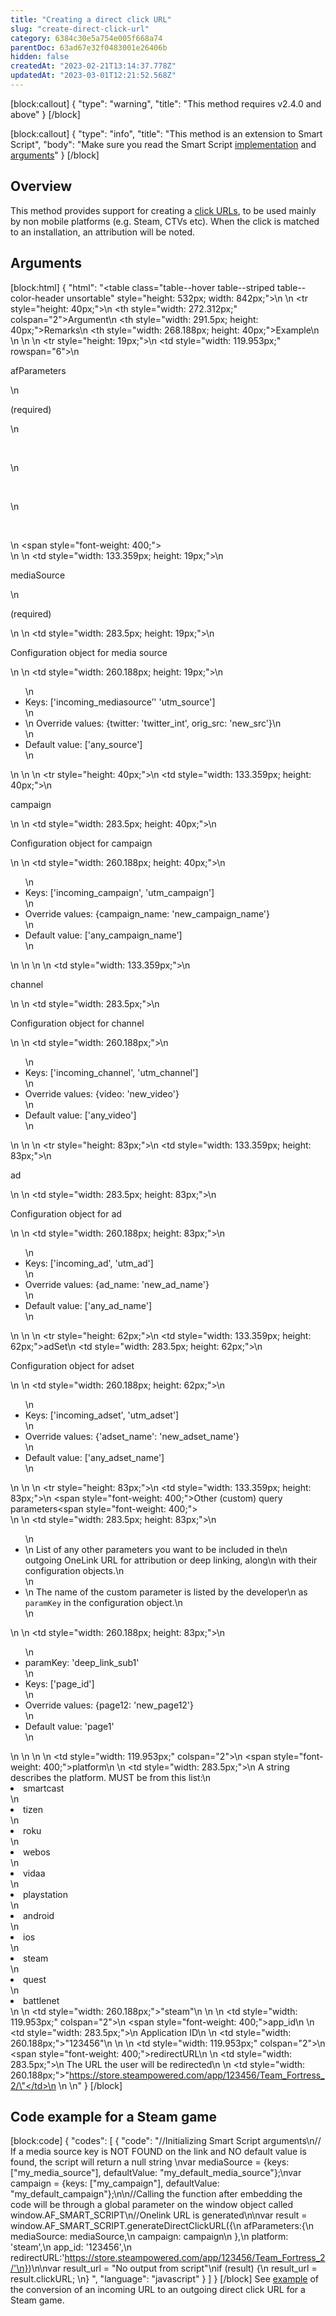 ```yaml
---
title: "Creating a direct click URL"
slug: "create-direct-click-url"
category: 6384c30e5a754e005f668a74
parentDoc: 63ad67e32f0483001e26406b
hidden: false
createdAt: "2023-02-21T13:14:37.778Z"
updatedAt: "2023-03-01T12:21:52.568Z"
---
```

[block:callout]
{
  "type": "warning",
  "title": "This method requires v2.4.0 and above"
}
[/block]

[block:callout]
{
  "type": "info",
  "title": "This method is an extension to Smart Script",
  "body": "Make sure you read the Smart Script [implementation](https://dev.appsflyer.com/hc/docs/dl_smart_script_v2#implementation-steps) and [arguments](https://dev.appsflyer.com/hc/docs/dl_smart_script_v2#arguments)"
}
[/block]
## Overview

This method provides support for creating a [click URLs](https://dev.appsflyer.com/hc/reference/get_click-app-platform-app-id), to be used mainly by non mobile platforms (e.g. Steam, CTVs etc). When the click is matched to an installation, an attribution will be noted.

## Arguments
[block:html]
{
  "html": "<table class=\"table--hover table--striped table--color-header unsortable\" style=\"height: 532px; width: 842px;\">\n  <thead>\n    <tr style=\"height: 40px;\">\n      <th style=\"width: 272.312px;\" colspan=\"2\">Argument</th>\n      <th style=\"width: 291.5px; height: 40px;\">Remarks</th>\n      <th style=\"width: 268.188px; height: 40px;\">Example</th>\n    </tr>\n  </thead>\n  <tbody>    \n    <tr style=\"height: 19px;\">\n      <td style=\"width: 119.953px;\" rowspan=\"6\">\n        <p>afParameters</p>\n        <p>(required)</p>\n        <p>&nbsp;</p>\n        <p>&nbsp;</p>\n        <p>&nbsp;</p>\n        <span style=\"font-weight: 400;\"><br></span>\n      </td>\n      <td style=\"width: 133.359px; height: 19px;\">\n        <p>mediaSource</p>\n        <p>(required)</p>\n      </td>\n      <td style=\"width: 283.5px; height: 19px;\">\n        <p>Configuration object for media source</p>\n      </td>\n      <td style=\"width: 260.188px; height: 19px;\">\n        <ul>\n          <li>Keys: ['incoming_mediasource’' 'utm_source']</li>\n          <li>\n            Override values: {twitter: 'twitter_int', orig_src: 'new_src'}\n          </li>\n          <li>Default value: ['any_source']</li>\n        </ul>\n      </td>\n    </tr>\n    <tr style=\"height: 40px;\">\n      <td style=\"width: 133.359px; height: 40px;\">\n        <p>campaign</p>\n      </td>\n      <td style=\"width: 283.5px; height: 40px;\">\n        <p>Configuration object for campaign</p>\n      </td>\n      <td style=\"width: 260.188px; height: 40px;\">\n        <ul>\n          <li>Keys: ['incoming_campaign', 'utm_campaign']</li>\n          <li>Override values: {campaign_name: 'new_campaign_name'}</li>\n          <li>Default value: ['any_campaign_name']</li>\n        </ul>\n      </td>\n    </tr>\n    <tr>\n      <td style=\"width: 133.359px;\">\n        <p>channel</p>\n      </td>\n      <td style=\"width: 283.5px;\">\n        <p>Configuration object for channel</p>\n      </td>\n      <td style=\"width: 260.188px;\">\n        <ul>\n          <li>Keys: ['incoming_channel', 'utm_channel']</li>\n          <li>Override values: {video: 'new_video'}</li>\n          <li>Default value: ['any_video']</li>\n        </ul>\n      </td>\n    </tr>\n    <tr style=\"height: 83px;\">\n      <td style=\"width: 133.359px; height: 83px;\">\n        <p>ad</p>\n      </td>\n      <td style=\"width: 283.5px; height: 83px;\">\n        <p>Configuration object for ad</p>\n      </td>\n      <td style=\"width: 260.188px; height: 83px;\">\n        <ul>\n          <li>Keys: ['incoming_ad', 'utm_ad']</li>\n          <li>Override values: {ad_name: 'new_ad_name'}</li>\n          <li>Default value: ['any_ad_name']</li>\n        </ul>\n      </td>\n    </tr>\n    <tr style=\"height: 62px;\">\n      <td style=\"width: 133.359px; height: 62px;\">adSet</td>\n      <td style=\"width: 283.5px; height: 62px;\">\n        <p>Configuration object for adset</p>\n      </td>\n      <td style=\"width: 260.188px; height: 62px;\">\n        <ul>\n          <li>Keys: ['incoming_adset', 'utm_adset']</li>\n          <li>Override values: {'adset_name': 'new_adset_name'}</li>\n          <li>Default value: ['any_adset_name']</li>\n        </ul>\n      </td>\n    </tr>      \n    <tr style=\"height: 83px;\">\n      <td style=\"width: 133.359px; height: 83px;\">\n        <span style=\"font-weight: 400;\">Other (custom) query parameters</span><span style=\"font-weight: 400;\"><br></span>\n      </td>\n      <td style=\"width: 283.5px; height: 83px;\">\n        <ul>\n          <li>\n            List of any other parameters you want to be included in the\n            outgoing OneLink URL for attribution or deep linking, along\n            with their configuration objects.\n          </li>\n          <li>\n            The name of the custom parameter is listed by the developer\n            as <code>paramKey</code> in the configuration object.\n          </li>\n        </ul>\n      </td>\n      <td style=\"width: 260.188px; height: 83px;\">\n        <ul>\n          <li>paramKey: 'deep_link_sub1'</li>\n          <li>Keys: ['page_id']</li>\n          <li>Override values: {page12: 'new_page12'}</li>\n          <li>Default value: 'page1'</li>\n        </ul>\n      </td>\n    </tr>\n    <tr>\n      <td style=\"width: 119.953px;\" colspan=\"2\">\n        <span style=\"font-weight: 400;\">platform</span>\n      </td>\n      <td style=\"width: 283.5px;\">\n        A string describes the platform. MUST be from this list:\n        <li>smartcast</li>        \n        <li>tizen</li>\n        <li>roku</li>\n        <li>webos</li>\n        <li>vidaa</li>\n        <li>playstation</li>\n        <li>android</li>\n        <li>ios</li>\n        <li>steam</li>\n        <li>quest</li>\n        <li>battlenet</li>\n      </td>\n      <td style=\"width: 260.188px;\">\"steam\"</td>\n    </tr>\n    <tr>\n      <td style=\"width: 119.953px;\" colspan=\"2\">\n        <span style=\"font-weight: 400;\">app_id</span>\n      </td>\n      <td style=\"width: 283.5px;\">\n        <span> Application ID</span>\n      </td>\n      <td style=\"width: 260.188px;\">\"123456\"</td>\n    </tr>\n    <tr>\n      <td style=\"width: 119.953px;\" colspan=\"2\">\n        <span style=\"font-weight: 400;\">redirectURL</span>\n      </td>\n      <td style=\"width: 283.5px;\">\n        <span> The URL the user will be redirected</span>\n      </td>\n      <td style=\"width: 260.188px;\">\"https://store.steampowered.com/app/123456/Team_Fortress_2/\"</td>\n    </tr>\n  </tbody>\n</table>"
}
[/block]
## Code example for a Steam game
[block:code]
{
  "codes": [
    {
      "code": "//Initializing Smart Script arguments\n// If a media source key is NOT FOUND on the link and NO default value is found, the script will return a null string \nvar mediaSource = {keys: [\"my_media_source\"], defaultValue: \"my_default_media_source\"};\nvar campaign = {keys: [\"my_campaign\"], defaultValue: \"my_default_campaign\"};\n\n//Calling the function after embedding the code will be through a global parameter on the window object called window.AF_SMART_SCRIPT\n//Onelink URL is generated\n\nvar result = window.AF_SMART_SCRIPT.generateDirectClickURL({\n  afParameters:{\n    mediaSource: mediaSource,\n    campaign: campaign\n  },\n  platform: 'steam',\n  app_id: '123456',\n  redirectURL:'https://store.steampowered.com/app/123456/Team_Fortress_2/'\n})\n\nvar result_url = \"No output from script\"\nif (result) {\n  result_url = result.clickURL;            \n}      ",
      "language": "javascript"
    }
  ]
}
[/block]
See [example](https://appsflyersdk.github.io/appsflyer-onelink-smart-script/examples/direct_click.html?incmp=gogo&inmedia=new_source) of the conversion of an incoming URL to an outgoing direct click URL for a Steam game.